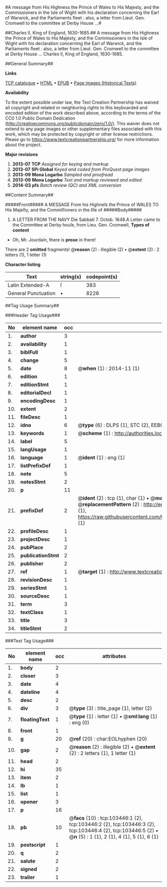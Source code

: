 #A message from His Highness the Prince of Wales to His Majesty, and the Commissioners in the Isle of Wight with his declaration concerning the Earl of Warwick, and the Parliaments fleet : also, a letter from Lieut. Gen. Cromwell to the committee at Derby House ...#

##Charles II, King of England, 1630-1685.##
A message from His Highness the Prince of Wales to His Majesty, and the Commissioners in the Isle of Wight with his declaration concerning the Earl of Warwick, and the Parliaments fleet : also, a letter from Lieut. Gen. Cromwell to the committee at Derby House ...
Charles II, King of England, 1630-1685.

##General Summary##

**Links**

[TCP catalogue](http://www.ota.ox.ac.uk/tcp/)  • 
[HTML](http://tei.it.ox.ac.uk/tcp/Texts-HTML/free/A32/A32305.html)  • 
[EPUB](http://tei.it.ox.ac.uk/tcp/Texts-EPUB/free/A32/A32305.epub) • 
[Page images (Historical Texts)](https://historicaltexts.jisc.ac.uk/eebo-15345547e)

**Availability**

To the extent possible under law, the Text Creation Partnership has waived all copyright and related or neighboring rights to this keyboarded and encoded edition of the work described above, according to the terms of the CC0 1.0 Public Domain Dedication (http://creativecommons.org/publicdomain/zero/1.0/). This waiver does not extend to any page images or other supplementary files associated with this work, which may be protected by copyright or other license restrictions. Please go to https://www.textcreationpartnership.org/ for more information about the project.

**Major revisions**

1. __2013-07__ __TCP__ *Assigned for keying and markup*
1. __2013-07__ __SPi Global__ *Keyed and coded from ProQuest page images*
1. __2013-09__ __Mona Logarbo__ *Sampled and proofread*
1. __2013-09__ __Mona Logarbo__ *Text and markup reviewed and edited*
1. __2014-03__ __pfs__ *Batch review (QC) and XML conversion*

##Content Summary##

#####Front#####
A MESSAGE From his Highneſs the Prince of WALES TO His Majeſty, and the Commiſſioners in the Iſle of
#####Body#####

1. A LETTER FROM THE NAVY
Die Sabbati 7. Octob. 1648.A Letter came to the Committee at Derby houſe, from Lieu. Gen. Cromwell, 
**Types of content**

  * Oh, Mr. Jourdain, there is **prose** in there!

There are 2 **omitted** fragments! 
 @__reason__ (2) : illegible (2)  •  @__extent__ (2) : 2 letters (1), 1 letter (1)

**Character listing**


|Text|string(s)|codepoint(s)|
|---|---|---|
|Latin Extended-A|ſ|383|
|General Punctuation|•|8226|

##Tag Usage Summary##

###Header Tag Usage###

|No|element name|occ|attributes|
|---|---|---|---|
|1.|__author__|3||
|2.|__availability__|1||
|3.|__biblFull__|1||
|4.|__change__|5||
|5.|__date__|8| @__when__ (1) : 2014-11 (1)|
|6.|__edition__|1||
|7.|__editionStmt__|1||
|8.|__editorialDecl__|1||
|9.|__encodingDesc__|1||
|10.|__extent__|2||
|11.|__fileDesc__|1||
|12.|__idno__|6| @__type__ (6) : DLPS (1), STC (2), EEBO-CITATION (1), OCLC (1), VID (1)|
|13.|__keywords__|1| @__scheme__ (1) : http://authorities.loc.gov/ (1)|
|14.|__label__|5||
|15.|__langUsage__|1||
|16.|__language__|1| @__ident__ (1) : eng (1)|
|17.|__listPrefixDef__|1||
|18.|__note__|5||
|19.|__notesStmt__|2||
|20.|__p__|11||
|21.|__prefixDef__|2| @__ident__ (2) : tcp (1), char (1)  •  @__matchPattern__ (2) : ([0-9\-]+):([0-9IVX]+) (1), (.+) (1)  •  @__replacementPattern__ (2) : http://eebo.chadwyck.com/downloadtiff?vid=$1&page=$2 (1), https://raw.githubusercontent.com/textcreationpartnership/Texts/master/tcpchars.xml#$1 (1)|
|22.|__profileDesc__|1||
|23.|__projectDesc__|1||
|24.|__pubPlace__|2||
|25.|__publicationStmt__|2||
|26.|__publisher__|2||
|27.|__ref__|1| @__target__ (1) : http://www.textcreationpartnership.org/docs/. (1)|
|28.|__revisionDesc__|1||
|29.|__seriesStmt__|1||
|30.|__sourceDesc__|1||
|31.|__term__|3||
|32.|__textClass__|1||
|33.|__title__|3||
|34.|__titleStmt__|2||


###Text Tag Usage###

|No|element name|occ|attributes|
|---|---|---|---|
|1.|__body__|2||
|2.|__closer__|3||
|3.|__date__|4||
|4.|__dateline__|4||
|5.|__desc__|2||
|6.|__div__|3| @__type__ (3) : title_page (1), letter (2)|
|7.|__floatingText__|1| @__type__ (1) : letter (1)  •  @__xml:lang__ (1) : eng (0)|
|8.|__front__|1||
|9.|__g__|20| @__ref__ (20) : char:EOLhyphen (20)|
|10.|__gap__|2| @__reason__ (2) : illegible (2)  •  @__extent__ (2) : 2 letters (1), 1 letter (1)|
|11.|__head__|2||
|12.|__hi__|35||
|13.|__item__|2||
|14.|__lb__|1||
|15.|__list__|1||
|16.|__opener__|3||
|17.|__p__|16||
|18.|__pb__|10| @__facs__ (10) : tcp:103446:1 (2), tcp:103446:2 (2), tcp:103446:3 (2), tcp:103446:4 (2), tcp:103446:5 (2)  •  @__n__ (5) : 1 (1), 2 (1), 4 (1), 5 (1), 6 (1)|
|19.|__postscript__|1||
|20.|__q__|2||
|21.|__salute__|2||
|22.|__signed__|2||
|23.|__trailer__|1||
